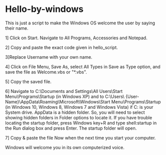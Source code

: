 # Hello-by-windows
This is just a script to make the Windows OS welcome the user by saying their name.

1] Click on Start. Navigate to All Programs, Accessories and Notepad.

2] Copy and paste the exact code given in hello_script.

3]Replace Username with your own name. 

4] Click on File Menu, Save As, select All Types in Save as Type option, and save the file as Welcome.vbs or "*.vbs".

5] Copy the saved file. 

6] Navigate to C:\Documents and Settings\All Users\Start Menu\Programs\Startup (in Windows XP) and to C:\Users\ {User-     Name}\AppData\Roaming\Microsoft\Windows\Start Menu\Programs\Startup (in Windows 10, Windows 8, Windows 7 and Windows Vista) if C: is your   System drive. AppData is a hidden folder. So, you will need to select showing hidden folders in Folder options to locate it. If you have    trouble locating the startup folder, press Windows key+R and type shell:startup in the Run dialog box and press Enter. The startup folder    will open.

7] Copy & paste the file
   Now when the next time you start your computer.
 
 Windows will welcome you in its own computerized voice. 

